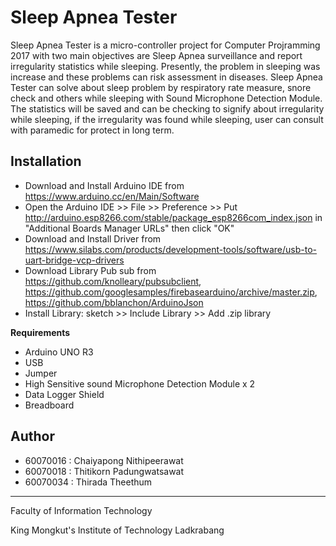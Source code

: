 # Sleep Apnea Tester
  Sleep Apnea Tester is a micro-controller project for Computer Projramming 2017 with two main objectives are Sleep Apnea surveillance and report irregularity statistics while sleeping.
  Presently, the problem in sleeping was increase and these problems can risk assessment in diseases. Sleep Apnea Tester can solve about sleep problem by respiratory rate measure, snore check and others while sleeping with Sound Microphone Detection Module. The statistics will be saved and can be checking to signify about irregularity while sleeping, if the irregularity was found while sleeping, user can consult with paramedic for protect in long term.

## Installation
* Download and Install Arduino IDE from https://www.arduino.cc/en/Main/Software
* Open the Arduino IDE >> File >> Preference >> Put http://arduino.esp8266.com/stable/package_esp8266com_index.json in "Additional Boards Manager URLs" then click "OK"
* Download and Install Driver from https://www.silabs.com/products/development-tools/software/usb-to-uart-bridge-vcp-drivers
* Download Library Pub sub from https://github.com/knolleary/pubsubclient, https://github.com/googlesamples/firebasearduino/archive/master.zip, https://github.com/bblanchon/ArduinoJson
* Install Library: sketch >> Include Library >> Add .zip library

**Requirements**
* Arduino UNO R3
* USB
* Jumper
* High Sensitive sound Microphone Detection Module x 2
* Data Logger Shield
* Breadboard 

## Author
* 60070016 : Chaiyapong Nithipeerawat 
* 60070018 : Thitikorn Padungwatsawat 
* 60070034 : Thirada Theethum

---

Faculty of Information Technology

King Mongkut's Institute of Technology Ladkrabang
